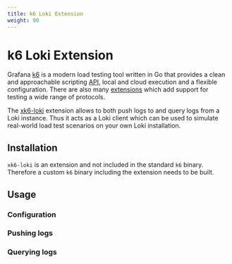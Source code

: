 ```yaml
---
title: k6 Loki Extension
weight: 90
---
```

# k6 Loki Extension

Grafana [k6](https://k6.io) is a modern load testing tool written in Go that provides a clean and approachable scripting [API](https://k6.io/docs/javascript-api/), local and cloud execution and a flexible configuration. There are also many [extensions](https://k6.io/docs/extensions/) which add support for testing a wide range of protocols.

The [xk6-loki](https://github.com/grafana/xk6-loki) extension allows to both push logs to and query logs from a Loki instance. Thus it acts as a Loki client which can be used to simulate real-world load test scenarios on your own Loki installation.

## Installation

`xk6-loki` is an extension and not included in the standard `k6` binary. Therefore a custom `k6` binary including the extension needs to be built.

## Usage

### Configuration

### Pushing logs

### Querying logs
